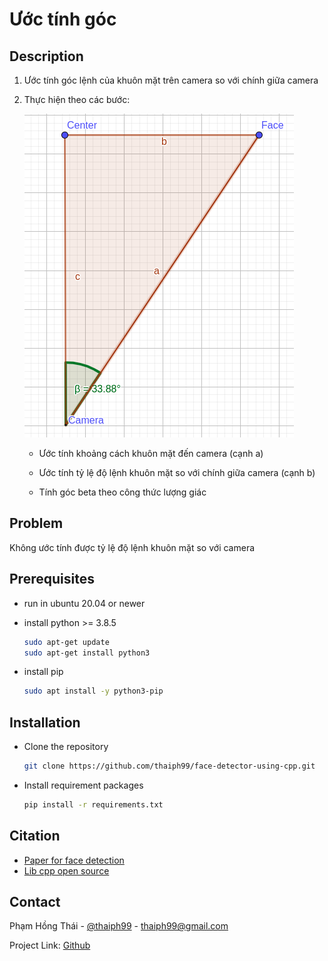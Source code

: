 # Ước tính góc

## Description

1. Ước tính góc lệnh của khuôn mặt trên camera so với chính giữa camera

1. Thực hiện theo các bước:

   ![image](items/triangle.png)

   - Ước tính khoảng cách khuôn mặt đến camera (cạnh a)

   - Ước tính tỷ lệ độ lệnh khuôn mặt so với chính giữa camera (cạnh b)

   - Tính góc beta theo công thức lượng giác

## Problem

Không ước tính được tỷ lệ độ lệnh khuôn mặt so với camera



## Prerequisites

- run in ubuntu 20.04 or newer

- install python >= 3.8.5

  ```sh
  sudo apt-get update
  sudo apt-get install python3
  ```

- install pip

  ```sh
  sudo apt install -y python3-pip
  ```

## Installation

- Clone the repository

  ```sh
  git clone https://github.com/thaiph99/face-detector-using-cpp.git
  ```

- Install requirement packages

  ```sh
  pip install -r requirements.txt
  ```

## Citation

- [Paper for face detection](https://arxiv.org/abs/1512.02325)
- [Lib cpp open source](https://github.com/thaiph99/libdetection)

## Contact

Phạm Hồng Thái - [@thaiph99](https://fb.com/thaiph99) - thaiph99@gmail.com

Project Link: [Github](https://github.com/thaiph99/face-detector-using-cpp)
